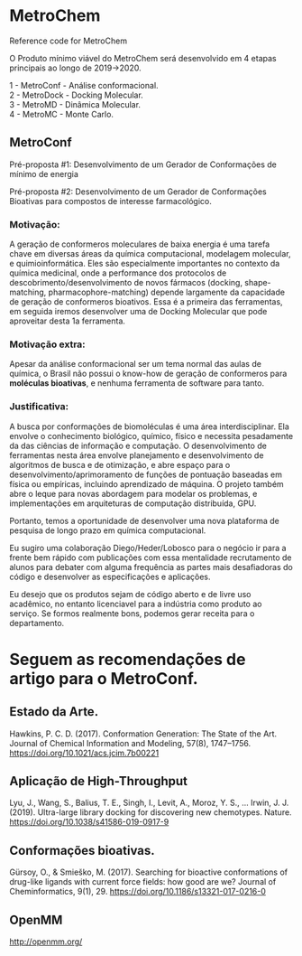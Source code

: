 # MetroChem
Reference code for MetroChem

O Produto mínimo viável do MetroChem será desenvolvido em 4 etapas principais ao longo de 2019->2020.

1 - MetroConf - Análise conformacional.  
2 - MetroDock - Docking Molecular.  
3 - MetroMD - Dinâmica Molecular.  
4 - MetroMC - Monte Carlo.  

## MetroConf 

Pré-proposta #1: Desenvolvimento de um Gerador de Conformações de mínimo de energia

Pré-proposta #2: Desenvolvimento de um Gerador de Conformações Bioativas
para compostos de interesse farmacológico.

### Motivação:
A geração de conformeros moleculares de baixa energia é uma tarefa chave
em diversas áreas da química computacional, modelagem molecular, e
quimioinformática. Eles são especialmente importantes no contexto da
química medicinal, onde a performance dos protocolos de
descobrimento/desenvolvimento de novos fármacos (docking,
shape-matching, pharmacophore-matching) depende largamente da capacidade
de geração de conformeros bioativos. Essa é a primeira das ferramentas,
em seguida iremos desenvolver uma de Docking Molecular que pode 
aproveitar desta 1a ferramenta.

### Motivação extra:
Apesar da análise conformacional ser um tema normal das aulas de química, o Brasil não possui o know-how de geração de conformeros para <b>moléculas bioativas</b>, e nenhuma ferramenta de software para tanto.

### Justificativa:
A busca por conformações de biomoléculas é uma área interdisciplinar.
Ela envolve o conhecimento biológico, químico, físico e necessita
pesadamente da das ciências de informação e computação. O
desenvolvimento de ferramentas nesta área envolve planejamento e
desenvolvimento de algoritmos de busca e de otimização, e abre espaço
para o desenvolvimento/aprimoramento de funções de pontuação baseadas em
física ou empíricas, incluindo aprendizado de máquina. O projeto também
abre o leque para novas abordagem para modelar os problemas, e
implementações em arquiteturas de computação distribuída, GPU.


Portanto, temos a oportunidade de desenvolver uma nova plataforma de
pesquisa de longo prazo em química computacional.


Eu sugiro uma colaboração Diego/Heder/Lobosco para o negócio ir para a
frente bem rápido com publicações com essa mentalidade recrutamento de
alunos para debater com alguma frequência as partes mais desafiadoras do
código e desenvolver as especificações e aplicações.

Eu desejo que os produtos sejam de código aberto e de livre uso
acadêmico, no entanto licenciavel para a indústria como produto ao
serviço. Se formos realmente bons, podemos gerar receita para o
departamento.


# Seguem as recomendações de artigo para o MetroConf.

## Estado da Arte.
Hawkins, P. C. D. (2017). Conformation Generation: The State of the Art.
Journal of Chemical Information and Modeling, 57(8), 1747–1756.
https://doi.org/10.1021/acs.jcim.7b00221

## Aplicação de High-Throughput
Lyu, J., Wang, S., Balius, T. E., Singh, I., Levit, A., Moroz, Y. S., ...
Irwin, J. J. (2019). Ultra-large library docking for discovering new
chemotypes. Nature. https://doi.org/10.1038/s41586-019-0917-9

## Conformações bioativas.
Gürsoy, O., & Smieško, M. (2017). Searching for bioactive conformations
of drug-like ligands with current force fields: how good are we? Journal
of Cheminformatics, 9(1), 29. https://doi.org/10.1186/s13321-017-0216-0

## OpenMM
http://openmm.org/
